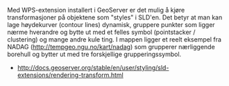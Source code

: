 Med WPS-extension installert i GeoServer er det mulig å kjøre transformasjoner på objektene som "styles" i SLD'en. Det betyr at man kan lage høydekurver (contour lines) dynamisk, gruppere punkter som ligger nærme hverandre og bytte ut med et felles symbol (pointstacker / clustering) og mange andre kule ting. I mappen ligger et reelt eksempel fra NADAG (http://tempgeo.ngu.no/kart/nadag) som grupperer nærliggende borehull og bytter ut med tre forskjellige grupperingssymbol. 

* http://docs.geoserver.org/stable/en/user/styling/sld-extensions/rendering-transform.html
